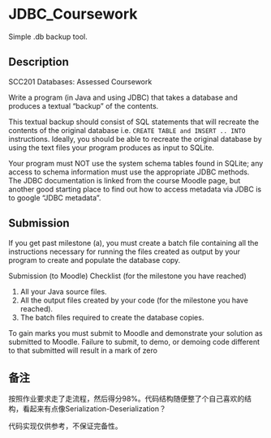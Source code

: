 # JDBC_Coursework

Simple .db backup tool.

## Description
SCC201 Databases: Assessed Coursework

Write a program (in Java and using JDBC) that takes a database and produces a textual “backup” of the 
contents.

This textual backup should consist of SQL statements that will recreate the contents of the original database i.e. `CREATE TABLE and INSERT .. INTO` instructions. Ideally, you should be able to recreate the original database by using the text files your program produces as input to SQLite.

Your program must NOT use the system schema tables found in SQLite; any access to schema information must use the appropriate JDBC methods. The JDBC documentation is linked from the course Moodle page, but another good starting place to find out how to access metadata via JDBC is to google “JDBC metadata”.

## Submission
If you get past milestone (a), you must create a batch file containing all the instructions necessary for running the files created as output by your program to create and populate the database copy.

Submission (to Moodle) Checklist (for the milestone you have reached)

1. All your Java source files.
2. All the output files created by your code (for the milestone you have reached).
3. The batch files required to create the database copies.

To gain marks you must submit to Moodle and demonstrate your solution as submitted to Moodle. 
Failure to submit, to demo, or demoing code different to that submitted will result in a mark of zero

## 备注
按照作业要求走了走流程，然后得分98%。代码结构随便整了个自己喜欢的结构，看起来有点像Serialization-Deserialization？

代码实现仅供参考，不保证完备性。